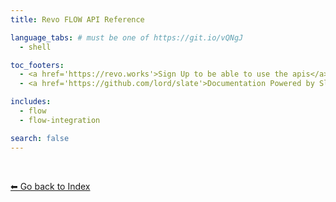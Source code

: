 ```yaml
---
title: Revo FLOW API Reference

language_tabs: # must be one of https://git.io/vQNgJ
  - shell

toc_footers:
  - <a href='https://revo.works'>Sign Up to be able to use the apis</a>
  - <a href='https://github.com/lord/slate'>Documentation Powered by Slate</a>

includes:
  - flow
  - flow-integration

search: false
---
```


<br>

[⬅ Go back to Index](../index.html)

